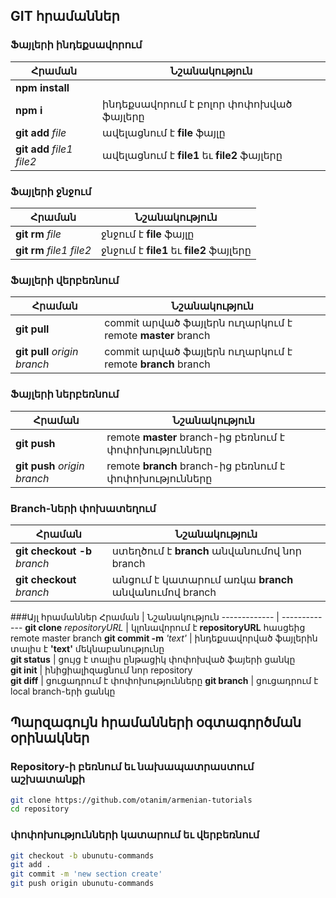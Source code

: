 ## GIT հրամաններ

### Ֆայլերի ինդեքսավորում
Հրաման  | Նշանակություն
------------- | -------------
| **npm install**
**npm i** | ինդեքսավորում է բոլոր փոփոխված ֆայլերը  |
| **git add** *file*  | ավելացնում է **file** ֆայլը  |
| **git add** *file1* *file2*  | ավելացնում է **file1** եւ **file2** ֆայլերը  |

### Ֆայլերի ջնջում
Հրաման  | Նշանակություն
------------- | -------------
**git rm** *file*  | ջնջում է **file** ֆայլը  
**git rm** *file1* *file2*  | ջնջում է **file1** եւ **file2** ֆայլերը

### Ֆայլերի վերբեռնում
Հրաման  | Նշանակություն
------------- | -------------
**git pull**  | commit արված ֆայլերն ուղարկում է remote **master** branch
**git pull** *origin* *branch*  | commit արված ֆայլերն ուղարկում է remote **branch** branch

### Ֆայլերի ներբեռնում
Հրաման  | Նշանակություն
------------- | -------------
**git push**  | remote **master** branch-ից բեռնում է փոփոխությունները  
**git push** *origin* *branch*  | remote **branch** branch-ից բեռնում է փոփոխությունները  

### Branch-ների փոխատեղում
Հրաման  | Նշանակություն
------------- | -------------
**git checkout -b** *branch*  | ստեղծում է **branch** անվանումով նոր branch  
**git checkout** *branch*  | անցում է կատարում առկա **branch** անվանումով branch  

###Այլ հրամաններ
Հրաման  | Նշանակություն
------------- | -------------
**git clone** *repositoryURL*  | կլոնավորում է **repositoryURL** հասցեից remote master branch
**git commit -m** *'text'*  | ինդեքսավորված ֆայլերին տալիս է **'text'** մեկնաբանությունը  
**git status**  | ցույց է տալիս ընթացիկ փոփոխված ֆայերի ցանկը  
**git init**  | ինիցիալիզացնում նոր repository  
**git diff**  | ցուցադրում է փոփոխությունները 
**git branch**  | ցուցադրում է local branch-երի ցանկը

## Պարզագույն հրամանների օգտագործման օրինակներ
### Repository-ի բեռնում եւ նախապատրաստում աշխատանքի
```bash
git clone https://github.com/otanim/armenian-tutorials
cd repository
```
### փոփոխությունների կատարում եւ վերբեռնում
```bash
git checkout -b ubunutu-commands
git add .
git commit -m 'new section create'  
git push origin ubunutu-commands  
```

